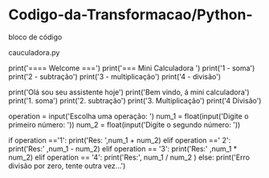 # Codigo-da-Transformacao/Python-
bloco de código

cauculadora.py 

print('==== Welcome ===')
print('=== Mini Calculadora ')
print('1 - soma')
print('2 - subtração')
print('3 - multiplicação')
print('4 - divisão')

print('Olá sou seu assistente hoje')
print('Bem vindo, á mini calculadora')
print('1. soma')
print('2. subtração')
print('3. Multiplicação')
print('4 Divisão')

operation = input('Escolha uma operação: ')
num_1 = float(input('Digite o primeiro número: '))
num_2 = float(input('Digite o segundo número: '))

if operation =='1':
  print('Res: ',num_1 + num_2)
elif operation ==' 2':
    print('Res:' ,num_1 - num_2)
elif operation == '3':
  print('Res:' ,num_1 * num_2)
elif operation == '4':
  print('Res:', num_1 / num_2 )
else:
    print('Erro divisão por zero, tente outra vez...')
